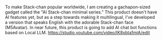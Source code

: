 To make Stack-chan popular worldwide, I am creating a gachapon-sized gadget called the "AI Stack-chan minimal series." This product doesn't have AI features yet, but as a step towards making it multilingual, I've developed a version that speaks English with the adorable Stack-chan face (M5Avatar). In near future, this product is going to add AI chat bot functions based on Local LLM.
https://studio.youtube.com/video/IK8xbta1miA/edit
